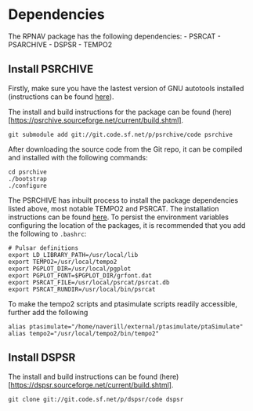# Dependencies

The RPNAV package has the following dependencies:
    - PSRCAT
    - PSARCHIVE 
    - DSPSR
    - TEMPO2

## Install PSRCHIVE
Firstly, make sure you have the lastest version of GNU autotools installed (instructions can be found [here](https://psrchive.sourceforge.net/third/autotools/)). 

The install and build instructions for the package can be found (here)[https://psrchive.sourceforge.net/current/build.shtml]. 
```
git submodule add git://git.code.sf.net/p/psrchive/code psrchive
```

After downloading the source code from the Git repo, it can be compiled and installed with the following commands: 

```
cd psrchive
./bootstrap
./configure
```

The PSRCHIVE has inbuilt process to install the package dependencies listed above, most notable TEMPO2 and PSRCAT. The installation instructions can be found [here](https://psrchive.sourceforge.net/third/install.shtml). To persist the environment variables configuring the location of the packages, it is recommended that you add the following to `.bashrc`:

```
# Pulsar definitions
export LD_LIBRARY_PATH=/usr/local/lib
export TEMPO2=/usr/local/tempo2
export PGPLOT_DIR=/usr/local/pgplot
export PGPLOT_FONT=$PGPLOT_DIR/grfont.dat
export PSRCAT_FILE=/usr/local/psrcat/psrcat.db
export PSRCAT_RUNDIR=/usr/local/bin/psrcat
```

To make the tempo2 scripts and ptasimulate scripts readily accessible, further add the following
```
alias ptasimulate="/home/naverill/external/ptasimulate/ptaSimulate"
alias tempo2="/usr/local/tempo2/bin/tempo2"
```

## Install DSPSR
The install and build instructions can be found (here)[https://dspsr.sourceforge.net/current/build.shtml]. 
```
git clone git://git.code.sf.net/p/dspsr/code dspsr
```
